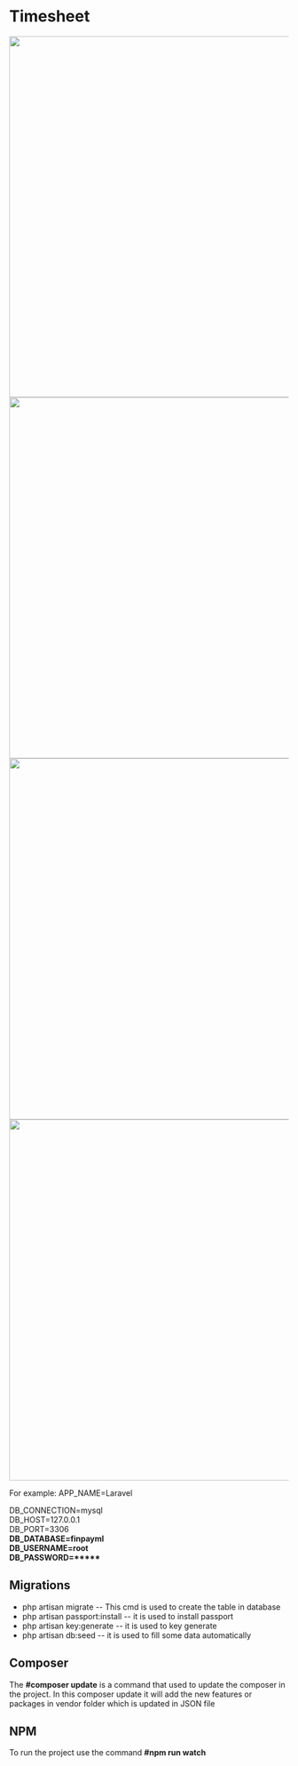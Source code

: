 
# Timesheet


<p align="center">
    
<img src="https://github.com/systimanx-itsol/finpay/blob/master/finpay/main.png" width=650px>
<img src="https://github.com/systimanx-itsol/finpay/blob/master/finpay/login.png" width=650px>
<img src="https://github.com/systimanx-itsol/finpay/blob/master/finpay/dash.png" width=650px>
<img src="https://github.com/systimanx-itsol/finpay/blob/master/finpay/invoice.png" width=650px>

</p>

                 
<p >For example: APP_NAME=Laravel<br>

DB_CONNECTION=mysql <br>
DB_HOST=127.0.0.1 <br>
DB_PORT=3306 <br>
<b>DB_DATABASE=finpayml</b> <br>
<b>DB_USERNAME=root</b> <br>
<b>DB_PASSWORD=*****</b> </p>

## Migrations

* php artisan migrate --  This cmd is used to create the table in database
* php artisan passport:install -- it is used to install passport  
* php artisan key:generate -- it is used to key generate
* php artisan db:seed -- it is used to fill some data automatically 


## Composer
 The <b >#composer update</b> is a command that used to update the composer in the project. In this composer update it will add the new features or packages in vendor folder which is updated in JSON file 

## NPM
To run the project use the command <b>#npm run watch</b>
             


                       
